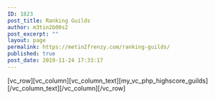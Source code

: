 ```yaml
---
ID: 1823
post_title: Ranking Guilds
author: m3tin2b00s2
post_excerpt: ""
layout: page
permalink: https://metin2frenzy.com/ranking-guilds/
published: true
post_date: 2019-11-24 17:33:17
---
```

[vc_row][vc_column][vc_column_text][my_vc_php_highscore_guilds][/vc_column_text][/vc_column][/vc_row]